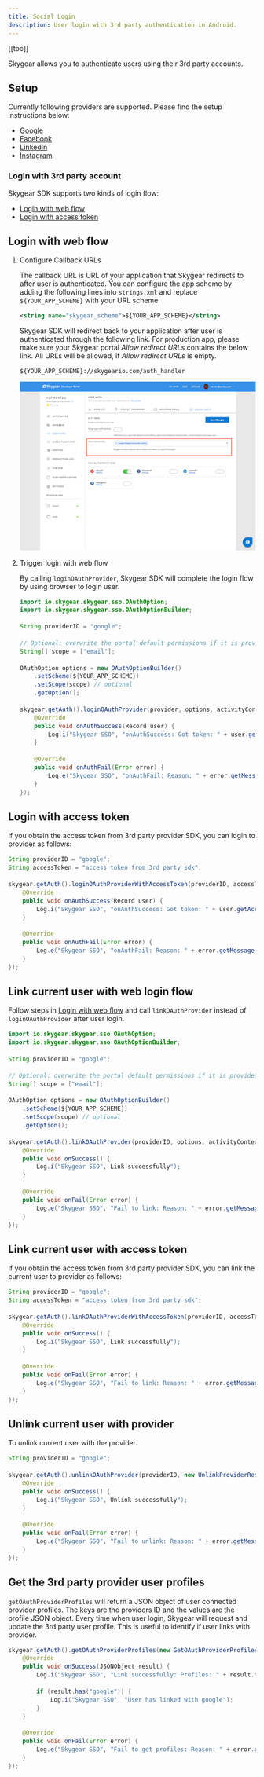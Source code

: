```yaml
---
title: Social Login
description: User login with 3rd party authentication in Android.
---
```


[[toc]]

Skygear allows you to authenticate users using their 3rd party accounts.

## Setup

Currently following providers are supported. Please find the setup instructions below:

- [Google][google]
- [Facebook][facebook]
- [LinkedIn][linkedin]
- [Instagram][instagram]

### Login with 3rd party account

Skygear SDK supports two kinds of login flow:

- [Login with web flow][login-with-web-flow]
- [Login with access token][login-with-access-token]

## Login with web flow

1. Configure Callback URLs

    The callback URL is URL of your application that Skygear redirects to after user is authenticated.  You can configure the app scheme by adding the following lines into `strings.xml` and replace `${YOUR_APP_SCHEME}` with your URL scheme.

    ```xml
    <string name="skygear_scheme">${YOUR_APP_SCHEME}</string>
    ```

    Skygear SDK will redirect back to your application after user is authenticated through the following link. For production app, please make sure your Skygear portal *Allow redirect URLs* contains the below link. All URLs will be allowed, if *Allow redirect URLs* is empty.

    ```
    ${YOUR_APP_SCHEME}://skygeario.com/auth_handler
    ```

    ![Allow redirect URLs](/assets/common/sso-allow-redirect-urls.png)

2. Trigger login with web flow

    By calling `loginOAuthProvider`, Skygear SDK will complete the login flow by using browser to login user.

    ```java
    import io.skygear.skygear.sso.OAuthOption;
    import io.skygear.skygear.sso.OAuthOptionBuilder;

    String providerID = "google";

    // Optional: overwrite the portal default permissions if it is provided
    String[] scope = ["email"]; 

    OAuthOption options = new OAuthOptionBuilder()
        .setScheme(${YOUR_APP_SCHEME})
        .setScope(scope) // optional
        .getOption();

    skygear.getAuth().loginOAuthProvider(provider, options, activityContext, new AuthResponseHandler() {
        @Override
        public void onAuthSuccess(Record user) {
            Log.i("Skygear SSO", "onAuthSuccess: Got token: " + user.getAccessToken());
        }

        @Override
        public void onAuthFail(Error error) {
            Log.e("Skygear SSO", "onAuthFail: Reason: " + error.getMessage());
        }
    });
    ```

## Login with access token

If you obtain the access token from 3rd party provider SDK, you can login to provider as follows:

```java
String providerID = "google";
String accessToken = "access token from 3rd party sdk";

skygear.getAuth().loginOAuthProviderWithAccessToken(providerID, accessToken, new AuthResponseHandler() {
    @Override
    public void onAuthSuccess(Record user) {
        Log.i("Skygear SSO", "onAuthSuccess: Got token: " + user.getAccessToken());
    }

    @Override
    public void onAuthFail(Error error) {
        Log.e("Skygear SSO", "onAuthFail: Reason: " + error.getMessage());
    }
});
```

## Link current user with web login flow

Follow steps in [Login with web flow][login-with-web-flow] and call `linkOAuthProvider` instead of `loginOAuthProvider` after user login.

```java
import io.skygear.skygear.sso.OAuthOption;
import io.skygear.skygear.sso.OAuthOptionBuilder;

String providerID = "google";

// Optional: overwrite the portal default permissions if it is provided
String[] scope = ["email"];

OAuthOption options = new OAuthOptionBuilder()
    .setScheme(${YOUR_APP_SCHEME})
    .setScope(scope) // optional
    .getOption();

skygear.getAuth().linkOAuthProvider(providerID, options, activityContext, new LinkProviderResponseHandler() {
    @Override
    public void onSuccess() {
        Log.i("Skygear SSO", Link successfully");
    }

    @Override
    public void onFail(Error error) {
        Log.e("Skygear SSO", "Fail to link: Reason: " + error.getMessage());
    }
});
```

## Link current user with access token

If you obtain the access token from 3rd party provider SDK, you can link the current user to provider as follows:

```java
String providerID = "google";
String accessToken = "access token from 3rd party sdk";

skygear.getAuth().linkOAuthProviderWithAccessToken(providerID, accessToken, new LinkProviderResponseHandler() {
    @Override
    public void onSuccess() {
        Log.i("Skygear SSO", Link successfully");
    }

    @Override
    public void onFail(Error error) {
        Log.e("Skygear SSO", "Fail to link: Reason: " + error.getMessage());
    }
});
```

## Unlink current user with provider

To unlink current user with the provider.

```java
String providerID = "google";

skygear.getAuth().unlinkOAuthProvider(providerID, new UnlinkProviderResponseHandler() {
    @Override
    public void onSuccess() {
        Log.i("Skygear SSO", Unlink successfully");
    }

    @Override
    public void onFail(Error error) {
        Log.e("Skygear SSO", "Fail to unlink: Reason: " + error.getMessage());
    }
});
```

## Get the 3rd party provider user profiles

`getOAuthProviderProfiles` will return a JSON object of user connected provider profiles. The keys are the providers ID and the values are the profile JSON object. Every time when user login, Skygear will request and update the 3rd party user profile. This is useful to identify if user links with provider.

```java
skygear.getAuth().getOAuthProviderProfiles(new GetOAuthProviderProfilesResponseHandler() {
    @Override
    public void onSuccess(JSONObject result) {
        Log.i("Skygear SSO", "Link successfully: Profiles: " + result.toString());

        if (result.has("google")) {
            Log.i("Skygear SSO", "User has linked with google");
        }
    }

    @Override
    public void onFail(Error error) {
        Log.e("Skygear SSO", "Fail to get profiles: Reason: " + error.getMessage());
    }
});
```

[login-with-web-flow]: #login-with-web-flow
[login-with-access-token]: #login-with-access-token
[facebook]: /guides/auth/social-login/facebook/
[google]: /guides/auth/social-login/google/
[linkedin]: /guides/auth/social-login/linkedin/
[instagram]: /guides/auth/social-login/instagram/
